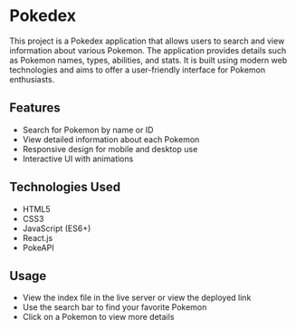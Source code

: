# Pokedex
This project is a Pokedex application that allows users to search and view information about various Pokemon. The application provides details such as Pokemon names, types, abilities, and stats. It is built using modern web technologies and aims to offer a user-friendly interface for Pokemon enthusiasts.

## Features

- Search for Pokemon by name or ID
- View detailed information about each Pokemon
- Responsive design for mobile and desktop use
- Interactive UI with animations

## Technologies Used

- HTML5
- CSS3
- JavaScript (ES6+)
- React.js
- PokeAPI

## Usage

- View the index file in the live server or view the deployed link
- Use the search bar to find your favorite Pokemon
- Click on a Pokemon to view more details
